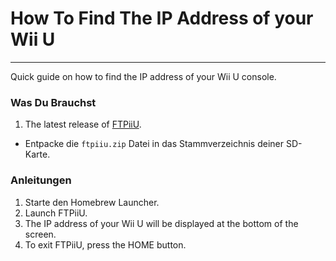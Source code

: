 # How To Find The IP Address of your Wii U
---
Quick guide on how to find the IP address of your Wii U console.

### Was Du Brauchst

1. The latest release of [FTPiiU](https://apps.fortheusers.org/wiiu/ftpiiu).
 - Entpacke die `ftpiiu.zip` Datei in das Stammverzeichnis deiner SD-Karte.

### Anleitungen

1. Starte den Homebrew Launcher.
1. Launch FTPiiU.
1. The IP address of your Wii U will be displayed at the bottom of the screen.
1. To exit FTPiiU, press the HOME button.